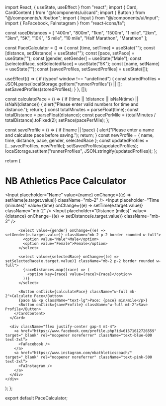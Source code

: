 import React, { useState, useEffect } from "react";
import { Card, CardContent } from "@/components/ui/card";
import { Button } from "@/components/ui/button";
import { Input } from "@/components/ui/input";
import { FaFacebook, FaInstagram } from "react-icons/fa";

const raceDistances = [
  "400m", "800m", "1km", "1500m", "1 mile", "2km", "3km", 
  "5K", "10K", "5 mile", "10 mile", "Half Marathon", "Marathon"
];

const PaceCalculator = () => {
  const [time, setTime] = useState("");
  const [distance, setDistance] = useState("");
  const [pace, setPace] = useState("");
  const [gender, setGender] = useState("Male");
  const [selectedRace, setSelectedRace] = useState("5K");
  const [name, setName] = useState("");
  const [savedProfiles, setSavedProfiles] = useState([]);

  useEffect(() => {
    if (typeof window !== "undefined") {
      const storedProfiles = JSON.parse(localStorage.getItem("runnerProfiles")) || [];
      setSavedProfiles(storedProfiles);
    }
  }, []);

  const calculatePace = () => {
    if (!time || !distance || isNaN(time) || isNaN(distance)) {
      alert("Please enter valid numbers for time and distance.");
      return;
    }
    const totalMinutes = parseFloat(time);
    const totalDistance = parseFloat(distance);
    const pacePerMile = (totalMinutes / totalDistance).toFixed(2);
    setPace(pacePerMile);
  };

  const saveProfile = () => {
    if (!name || !pace) {
      alert("Please enter a name and calculate pace before saving.");
      return;
    }
    const newProfile = { name, time, distance, pace, gender, selectedRace };
    const updatedProfiles = [...savedProfiles, newProfile];
    setSavedProfiles(updatedProfiles);
    localStorage.setItem("runnerProfiles", JSON.stringify(updatedProfiles));
  };

  return (
    <div className="p-6 max-w-lg mx-auto text-center">
      <h1 className="text-2xl font-bold mb-4">NB Athletics Pace Calculator</h1>
      <Card>
        <CardContent>
          <Input placeholder="Name" value={name} onChange={(e) => setName(e.target.value)} className="mb-2" />
          <Input placeholder="Time (minutes)" value={time} onChange={(e) => setTime(e.target.value)} className="mb-2" />
          <Input placeholder="Distance (miles)" value={distance} onChange={(e) => setDistance(e.target.value)} className="mb-2" />
          
          <select value={gender} onChange={(e) => setGender(e.target.value)} className="mb-2 p-2 border rounded w-full">
            <option value="Male">Male</option>
            <option value="Female">Female</option>
          </select>
          
          <select value={selectedRace} onChange={(e) => setSelectedRace(e.target.value)} className="mb-2 p-2 border rounded w-full">
            {raceDistances.map((race) => (
              <option key={race} value={race}>{race}</option>
            ))}
          </select>
          
          <Button onClick={calculatePace} className="w-full mb-2">Calculate Pace</Button>
          {pace && <p className="text-lg">Pace: {pace} min/mile</p>}
          <Button onClick={saveProfile} className="w-full mt-2">Save Profile</Button>
        </CardContent>
      </Card>
      
      <div className="flex justify-center gap-4 mt-4">
        <a href="https://www.facebook.com/profile.php?id=61571612726559" target="_blank" rel="noopener noreferrer" className="text-blue-600 text-2xl">
          <FaFacebook />
        </a>
        <a href="https://www.instagram.com/nbathleticscoach/" target="_blank" rel="noopener noreferrer" className="text-pink-500 text-2xl">
          <FaInstagram />
        </a>
      </div>
    </div>
  );
};

export default PaceCalculator;
